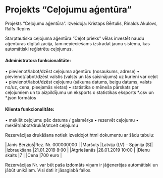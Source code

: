# Projekts “Ceļojumu aģentūra”
Projekts “Ceļojumu aģentūra”. Izveidoja: Kristaps Bērtulis, Rinalds Akulovs, Ralfs Repins

Starptautiska ceļojuma aģentūra “Ceļot prieks” vēlas investēt naudu aģentūras digitalizācijā, tam nepieciešams izstrādāt jaunu sistēmu, kas automātiski reģistrētu ceļojumus.
#### Administratora funkcionalitāte:
•	pievienot/labot/dzēst ceļojuma aģentūru (nosaukums, adrese)
•	pievienot/labot/dzēst valstis (valsts un tās saīsinājums) uz kurieni var ceļot
•	pievienot/labot/dzēst ceļojumu (sākuma datums, beigu datums, valsts no/uz, cena, pieejamās vietas)
•	statistika
o	mēneša pārskats par ceļojumiem un to aizpildījumu un eksports
o	statistikas eksports *.csv un *.json formātos
#### Klienta funkcionalitāte:
•	meklēt ceļojumu pēc datuma / galamērķa
•	rezervēt ceļojumu
•	meklēt/labot/drukāt/atcelt ceļojumu

Rezervācijas drukāšana notiek izveidojot html dokumentu ar šādu tabulu:

|Jānis Bērziņš|Rez. Nr. 000000000        |
|Maršuts	  |Latvija (LV) – Spānija (S)|
|Izbraukšana  |21.01.2019 8:00           |
|Atgriešanās  |28.01.2019 10:00          |
|Dienu skaits |7                         |
|Cena	      |700 euro                  |

Rezervācijas Nr. var būt paša izdomāts viņam ir jāģenerējas automātiski un jābūt unikālam.
Visi dati ir jāsaglabā failos.
